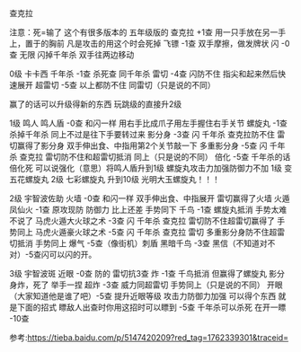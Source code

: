 查克拉

注意：死=输了 这个有很多版本的 五年级版的
查克拉  +1查 用一只手放在另一手上，置于的胸前 凡是攻击的用这个时会死掉
飞镖    -1查 双手摩擦，做发牌状
闪      -0查 无限 闪掉千年杀 双手往两边移动

0级
卡卡西
千年杀  -1查 杀死查 同千年杀
雷切    -4查 闪防不住 指尖和起来然后快速展开
超雷切  -5查 以上都防不住 同雷切（只是说的不同）

赢了的话可以升级得新的东西 玩跳级的直接升2级

1级 
鸣人
鸣人盾 -0查 和闪一样 用右手比成爪子用左手握住右手关节
螺旋丸 -1查 杀掉千年杀 同上不过是往下手要转过来
影分身 -3查 闪 千年杀 查克拉防不住 雷切赢得了影分身 双手伸出食、中指用第2个关节敲一下
多重影分身 -5查 闪 千年杀 查克拉 雷切防不住和超雷切抵消 同上（只是说的不同）
倍化 -5查 千年杀的话倍化死 可以说强化（意思）将鸣人盾升到1级 螺旋丸攻击力加强防御力不加 1级 变五花螺旋丸 2级 七彩螺旋丸 升到10级 光明大玉螺旋丸！！！ 

2级
宇智波佐助
火墙 -0查 和闪一样 双手伸出食、中指展开 雷切赢得了火墙 
火遁凤仙火 -1查 原攻现防 防御力 比上还差 手势同下 
千鸟 -1查 螺旋丸抵消 手势太难不说了
马虎火遁大火球之术 -3查 闪 千年杀 查克拉 雷切防不住超雷切赢得了 手势同上
马虎火遁豪火球之术 -5查 闪 千年杀 查克拉 雷切 多重影分身防不住超雷切抵消 手势同上
爆气 -5查（像街机）刺盾 
黑暗千鸟 -3查 
黑信（不知道对不对）-5查闪可以闪的开。

3级
宇智波斑
近眼 -0查 防的 雷切抗3查
炸   -1查 千鸟抵消 但赢得了螺旋丸 影分身炸，死了 举手一捏
超炸 -3查 威力同超雷切 手势同上（只是说的不同）
开眼（大家知道他是谁了吧）-5查 提升近眼等级 攻击力防御力加强 可以得个东西 就是下面的招式 
瞟敌人出查时你用这招时可以瞟到 -5查 千年杀可以杀死 
在开一瞟  -10查

参考:https://tieba.baidu.com/p/5147420209?red_tag=1762339301&traceid=